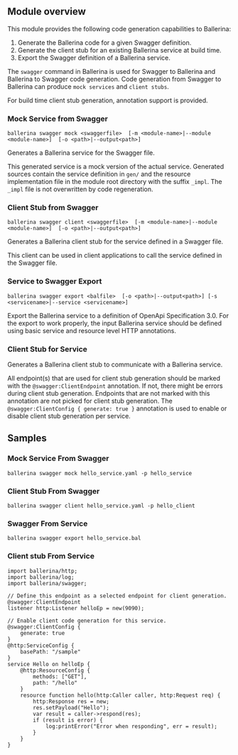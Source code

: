## Module overview
This module provides the following code generation capabilities to Ballerina:
1. Generate the Ballerina code for a given Swagger definition.
2. Generate the client stub for an existing Ballerina service at build time.
3. Export the Swagger definition of a Ballerina service.

The `swagger` command in Ballerina is used for Swagger to Ballerina and Ballerina to Swagger code generation.
Code generation from Swagger to Ballerina can produce `mock services` and `client stubs`.

For build time client stub generation, annotation support is provided.

### Mock Service from Swagger
`ballerina swagger mock <swaggerfile> 
    [-m <module-name>|--module <module-name>] 
    [-o <path>|--output<path>]`

Generates a Ballerina service for the Swagger file.

This generated service is a mock version of the actual service. Generated sources contain the service definition in `gen/` and the resource implementation file in the module root directory with the suffix `_impl`. The `_impl` file is not overwritten by code regeneration.

### Client Stub from Swagger
`ballerina swagger client <swaggerfile> 
    [-m <module-name>|--module <module-name>] 
    [-o <path>|--output<path>]`
    
Generates a Ballerina client stub for the service defined in a Swagger file.

This client can be used in client applications to call the service defined in the Swagger file.

### Service to Swagger Export
`ballerina swagger export <balfile> 
    [-o <path>|--output<path>]
    [-s <servicename>|--service <servicename>]`

Export the Ballerina service to a definition of OpenApi Specification 3.0.
For the export to work properly, the input Ballerina service should be defined using basic service and resource level HTTP annotations.

### Client Stub for Service
Generates a Ballerina client stub to communicate with a Ballerina service.

All endpoint(s) that are used for client stub generation should be marked with the `@swagger:ClientEndpoint` annotation. If not, there might be errors during client stub generation. Endpoints that are not marked with this annotation are not picked for client stub generation.
The `@swagger:ClientConfig { generate: true }` annotation is used to enable or disable client stub generation per service.

## Samples
### Mock Service From Swagger
`ballerina swagger mock hello_service.yaml -p hello_service`

### Client Stub From Swagger
`ballerina swagger client hello_service.yaml -p hello_client`

### Swagger From Service
`ballerina swagger export hello_service.bal`

### Client stub From Service
```ballerina
import ballerina/http;
import ballerina/log;
import ballerina/swagger;

// Define this endpoint as a selected endpoint for client generation.
@swagger:ClientEndpoint
listener http:Listener helloEp = new(9090);

// Enable client code generation for this service.
@swagger:ClientConfig {
    generate: true
}
@http:ServiceConfig {
    basePath: "/sample"
}
service Hello on helloEp {    
    @http:ResourceConfig {
        methods: ["GET"],
        path: "/hello"
    }
    resource function hello(http:Caller caller, http:Request req) {
        http:Response res = new;
        res.setPayload("Hello");
        var result = caller->respond(res);
        if (result is error) {
            log:printError("Error when responding", err = result);
        }
    }
}
```
